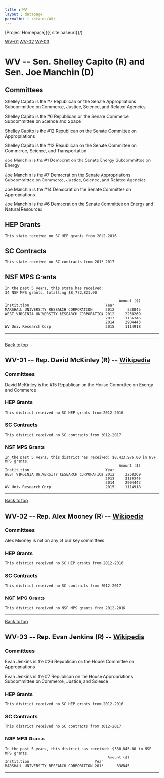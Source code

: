 ```yaml
---
title : WV
layout : datapage
permalink : /states/WV/
---
```

<a name="top"></a>
[Project Homepage]({{ site.baseurl}}/)


[WV-01](#WV-01)  [WV-02](#WV-02)  [WV-03](#WV-03)  

# WV -- Sen. Shelley Capito (R) and  Sen. Joe Manchin (D)
## Committees
Shelley Capito is the #7 Republican on the Senate Appropriations Subcommittee on Commerce, Justice, Science, and Related Agencies 

Shelley Capito is the #6 Republican on the Senate Commerce Subcommittee on Science and Space 

Shelley Capito is the #12 Republican on the Senate Committee on Appropriations 

Shelley Capito is the #12 Republican on the Senate Committee on Commerce, Science, and Transportation 

Joe Manchin is the #1 Democrat on the Senate Energy Subcommittee on Energy 

Joe Manchin is the #7 Democrat on the Senate Appropriations Subcommittee on Commerce, Justice, Science, and Related Agencies 

Joe Manchin is the #14 Democrat on the Senate Committee on Appropriations 

Joe Manchin is the #6 Democrat on the Senate Committee on Energy and Natural Resources 

## HEP Grants
```
This state received no SC HEP grants from 2012-2016
```
## SC Contracts
```
This state received no SC contracts from 2012-2017
```
## NSF MPS Grants
```
In the past 5 years, this state has received:
34 NSF MPS grants, totalling $8,772,821.00
 
                                                    Amount ($)
Institution                                   Year            
MARSHALL UNIVERSITY RESEARCH CORPORATION      2012      338845
WEST VIRGINIA UNIVERSITY RESEARCH CORPORATION 2012     2258269
                                              2013     2156346
                                              2014     2904443
WV Univ Research Corp                         2015     1114918
```
---
---
<a name="WV-01"></a>
[Back to top](#top)
## WV-01 -- Rep. David McKinley (R) -- [Wikipedia](https://en.wikipedia.org/wiki/WV-01)
### Committees
David McKinley is the #15 Republican on the House Committee on Energy and Commerce 

### HEP Grants
```
This district received no SC HEP grants from 2012-2016
```
### SC Contracts
```
This district received no SC contracts from 2012-2017
```
### NSF MPS Grants
```
In the past 5 years, this district has received: $8,433,976.00 in NSF MPS grants.
                                                    Amount ($)
Institution                                   Year            
WEST VIRGINIA UNIVERSITY RESEARCH CORPORATION 2012     2258269
                                              2013     2156346
                                              2014     2904443
WV Univ Research Corp                         2015     1114918
```
---
<a name="WV-02"></a>
[Back to top](#top)
## WV-02 -- Rep. Alex Mooney (R) -- [Wikipedia](https://en.wikipedia.org/wiki/WV-02)
### Committees
Alex Mooney is not on any of our key committees 

### HEP Grants
```
This district received no SC HEP grants from 2012-2016
```
### SC Contracts
```
This district received no SC contracts from 2012-2017
```
### NSF MPS Grants
```
This district received no NSF MPS grants from 2012-2016
```
---
<a name="WV-03"></a>
[Back to top](#top)
## WV-03 -- Rep. Evan Jenkins (R) -- [Wikipedia](https://en.wikipedia.org/wiki/WV-03)
### Committees
Evan Jenkins is the #26 Republican on the House Committee on Appropriations 

Evan Jenkins is the #7 Republican on the House Appropriations Subcommittee on Commerce, Justice, and Science 

### HEP Grants
```
This district received no SC HEP grants from 2012-2016
```
### SC Contracts
```
This district received no SC contracts from 2012-2017
```
### NSF MPS Grants
```
In the past 5 years, this district has received: $338,845.00 in NSF MPS grants.
                                               Amount ($)
Institution                              Year            
MARSHALL UNIVERSITY RESEARCH CORPORATION 2012      338845
```
---
